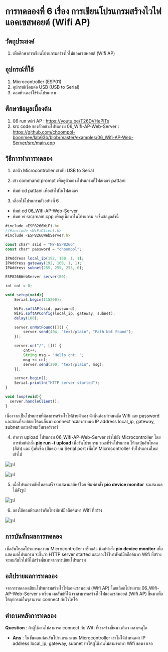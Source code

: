 # การทดลองที่ 6 เรื่อง การเขียนโปรแกรมสร้างไวไฟแอคเซสพอยต์ (Wifi AP)

## วัตถุประสงค์
1.	เพื่อศึกษาการเขียนโปรแกรมสร้างไวไฟแอคเซสพอยต์ (Wifi AP)

## อุปกรณ์ที่ใช้
1. Microcontroller (ESP01) 
2. อุปกรณ์เชื่อมต่อ USB (USB to Serial)
3. คอมพิวเตอร์ใช้รันโปรแกรม

## ศึกษาข้อมูลเบื้องต้น
1. 06 run wiri AP : https://youtu.be/T26DVHePlTs
2. src code ของตัวอย่างโปรแกรม 06_Wifi-AP-Web-Server : https://github.com/choompol-boonmee/lab63b/blob/master/examples/06_Wifi-AP-Web-Server/src/main.cpp

## วิธีการทำการทดลอง
1. ต่อตัว Microcontroller เข้ากับ USB to Serial

2. เข้า command prompt เพื่อดูตัวอย่างโปรแกรมที่โฟลเดอร์ pattani
- พิมพ์ cd pattani เพื่อเข้าไปในโฟลเดอร์

3. เลือกใช้โปรแกรมตัวอย่างที่ 6
- พิมพ์ cd 06_Wifi-AP-Web-Server
- พิมพ์ vi src/main.cpp เพื่อดูเนื้อหาในโปรแกรม จะขึ้นข้อมูลดังนี้
```javascript
#include <ESP8266WiFi.h>
//#include <WiFiClient.h>
#include <ESP8266WebServer.h>

const char* ssid = "MY-ESP8266";
const char* password = "choompol";

IPAddress local_ip(192, 168, 1, 1);
IPAddress gateway(192, 168, 1, 1);
IPAddress subnet(255, 255, 255, 0);

ESP8266WebServer server(80);

int cnt = 0;

void setup(void){
	Serial.begin(115200);

	WiFi.softAP(ssid, password);
	WiFi.softAPConfig(local_ip, gateway, subnet);
	delay(100);

	server.onNotFound([]() {
		server.send(404, "text/plain", "Path Not Found");
	});

	server.on("/", []() {
		cnt++;
		String msg = "Hello cnt: ";
		msg += cnt;
		server.send(200, "text/plain", msg);
	});

	server.begin();
	Serial.println("HTTP server started");
}

void loop(void){
  server.handleClient();
}
```
เนื่องจากเป็นโปรแกรมที่ต้องการสร้างไวไฟด้วยตัวเอง ดังนั้นต้องกำหนดชื่อ Wifi และ password และก่อนที่จะปล่อยให้คนอื่นมา connect จะต้องกำหนด IP address local_ip, gateway, subnet และเตรียมเว็บเซอร์เวอร์

4. ทำการ upload โปรแกรม 06_Wifi-AP-Web-Server เข้าไปยัง Microcontroller โดยการพิมพ์คำสั่ง **pio run -t upload** เพื่อรันโปรแกรม
ขณะที่รันโปรแกรม ให้กดปุ่มอัพโหลด (สีดำ) และ ปุ่มรีเซ็ต (สีแดง) บน Serial port เพื่อให้ Microcontroller รับโปรแกรมใหม่เข้าไป

![รูป](https://user-images.githubusercontent.com/80879886/112267109-8e508200-8ca7-11eb-8b51-4b969c28a266.jpg) 

![รูป](https://user-images.githubusercontent.com/80879886/112267794-9230d400-8ca8-11eb-8c69-3118c859e3ba.JPG)

5. เมื่อโปรแกรมอัพโหลดเสร็จจะแสดงผลลัพธ์โดย พิมพ์คำสั่ง **pio device monitor** จะแสดงผลได้ดังรูป

![รูป](https://user-images.githubusercontent.com/80879886/112267113-8f81af00-8ca7-11eb-9a20-8a8dacfba91d.jpg)

6. ลองใช้คอมพิวเตอร์หรือโทรศัพท์มือถือค้นหา Wifi ที่สร้าง

![รูป](https://user-images.githubusercontent.com/80879886/112267116-901a4580-8ca7-11eb-9a8f-b997b29e38b1.jpg)

## การบันทึกผลการทดลอง
เมื่ออัพโหลดโปรแกรมลงบน Microcontroller เสร็จแล้ว พิมพ์คำสั่ง **pio device monitor** เพื่อแสดงผลโปรแกรม จะขึ้นว่า HTTP server started และลองใช้โทรศัพท์มือถือค้นหา Wifi ที่สร้าง จะพบกับไวไฟที่ได้สร้างขึ้นมาจากการเขียนโปรแกรม

## อภิปรายผลการทดลอง
จากการทดลองเขียนโปรแกรมสร้างไวไฟแอคเซสพอยต์ (Wifi AP) โดยเลือกโปรแกรม 06_Wifi-AP-Web-Server มาเขียน ผลลัพธ์ที่ได้ เราสามารถสร้างไวไฟแอคเซสพอยต์ (Wifi AP) ขึ้นมาเพื่อให้อุปกรณ์อื่นๆสามารถ connect กับไวไฟได้

## คำถามหลังการทดลอง
**Question** : ถ้าผู้ใช้งานไม่สามารถ connect กับ Wifi ที่เราสร้างขึ้นมา เกิดจากสาเหตุใด
- **Ans** : ในขั้นตอนก่อนรันโปรแกรมลงบน Microcontroller เราไม่ได้กำหนดค่า IP address local_ip, gateway, subnet ทำให้ผู้ใช้งานไม่สามารถหา Wifi ของเราเจอ



